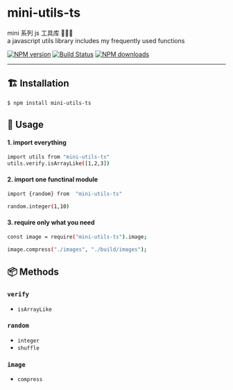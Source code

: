 # mini-utils-ts

mini 系列 js 工具库 🍤🐷💘  
a javascript utils library includes my frequently used functions

[![NPM version](https://img.shields.io/npm/v/mini-utils-ts.svg?style=flat)](https://npmjs.org/package/mini-utils-ts)
[![Build Status](https://travis-ci.org/tangxu2424/mini-utils-ts.svg?branch=master)](https://travis-ci.org/tangxu2424/mini-utils-ts)
[![NPM downloads](http://img.shields.io/npm/dm/mini-utils-ts.svg?style=flat)](https://npmjs.org/package/mini-utils-ts)

---

## 🏗 Installation

```bash
$ npm install mini-utils-ts
```

## 📝 Usage

#### 1. import everything

```bash
import utils from "mini-utils-ts"
utils.verify.isArrayLike([1,2,3])
```

#### 2. import one functinal module

```bash
import {random} from  "mini-utils-ts"

random.integer(1,10)
```

#### 3. require only what you need

```bash
const image = require("mini-utils-ts").image;

image.compress("./images", "./build/images");
```

## 📦 Methods

### `verify`

-   `isArrayLike`

### `random`

-   `integer`
-   `shuffle`

### `image`

-   `compress`
